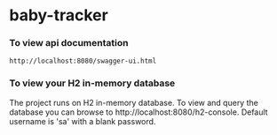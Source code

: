 # baby-tracker

### To view api documentation

```
http://localhost:8080/swagger-ui.html
```

### To view your H2 in-memory database

The project runs on H2 in-memory database. To view and query the database you can browse to http://localhost:8080/h2-console. Default username is 'sa' with a blank password.